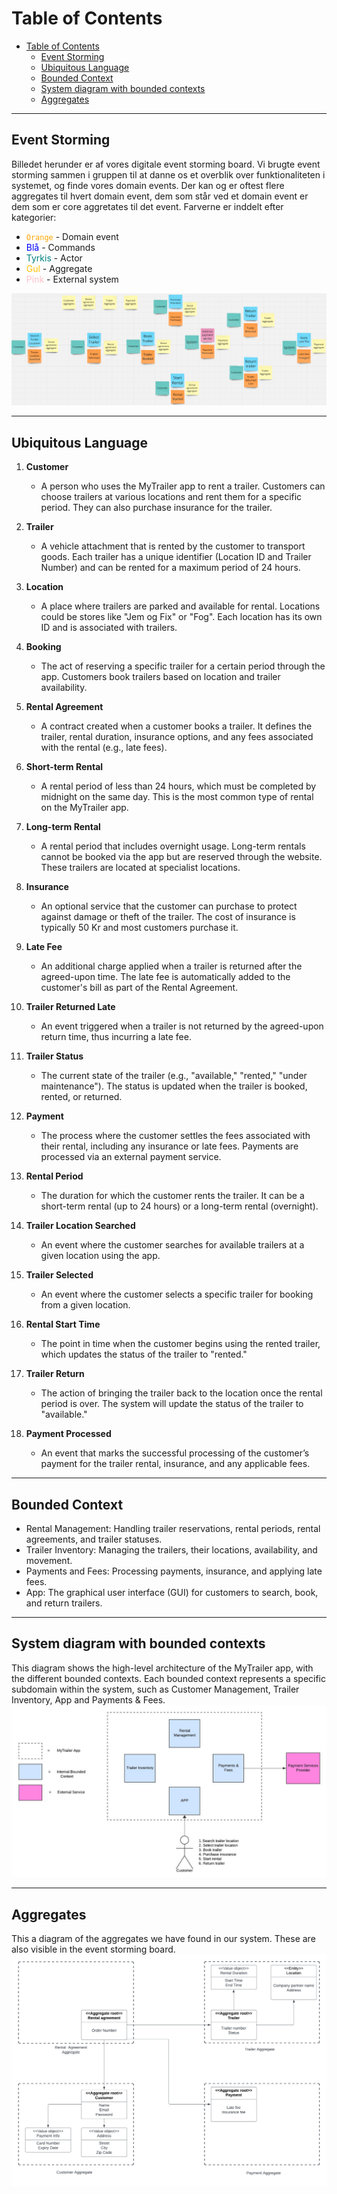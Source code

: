 # Table of Contents
- [Table of Contents](#table-of-contents)
  - [Event Storming](#event-storming)
  - [Ubiquitous Language](#ubiquitous-language)
  - [Bounded Context](#bounded-context)
  - [System diagram with bounded contexts](#system-diagram-with-bounded-contexts)
  - [Aggregates](#aggregates)

---

## Event Storming
Billedet herunder er af vores digitale event storming board. Vi brugte event storming sammen i gruppen til at danne os et overblik over funktionaliteten i systemet, og finde vores domain events. Der kan og er oftest flere aggregates til hvert domain event, dem som står ved et domain event er dem som er core aggretates til det event.
Farverne er inddelt efter kategorier:
- <code style="color:orange">Orange</code> - Domain event
- <span style="color:blue">Blå</span> - Commands
- <span style="color:teal">Tyrkis</span> - Actor
- <span style="color:#FFC300">Gul</span> - Aggregate
- <span style="color:pink">Pink</span> - External system

![alt text](image-2.png)



---

## Ubiquitous Language

1. **Customer**  
   - A person who uses the MyTrailer app to rent a trailer. Customers can choose trailers at various locations and rent them for a specific period. They can also purchase insurance for the trailer.

2. **Trailer**  
   - A vehicle attachment that is rented by the customer to transport goods. Each trailer has a unique identifier (Location ID and Trailer Number) and can be rented for a maximum period of 24 hours.

3. **Location**  
   - A place where trailers are parked and available for rental. Locations could be stores like "Jem og Fix" or "Fog". Each location has its own ID and is associated with trailers.

4. **Booking**  
   - The act of reserving a specific trailer for a certain period through the app. Customers book trailers based on location and trailer availability.

5. **Rental Agreement**  
   - A contract created when a customer books a trailer. It defines the trailer, rental duration, insurance options, and any fees associated with the rental (e.g., late fees).

6. **Short-term Rental**  
   - A rental period of less than 24 hours, which must be completed by midnight on the same day. This is the most common type of rental on the MyTrailer app.

7. **Long-term Rental**  
   - A rental period that includes overnight usage. Long-term rentals cannot be booked via the app but are reserved through the website. These trailers are located at specialist locations.

8. **Insurance**  
   - An optional service that the customer can purchase to protect against damage or theft of the trailer. The cost of insurance is typically 50 Kr and most customers purchase it.

9. **Late Fee**  
   - An additional charge applied when a trailer is returned after the agreed-upon time. The late fee is automatically added to the customer's bill as part of the Rental Agreement.

10. **Trailer Returned Late**  
    - An event triggered when a trailer is not returned by the agreed-upon return time, thus incurring a late fee.

11. **Trailer Status**  
    - The current state of the trailer (e.g., "available," "rented," "under maintenance"). The status is updated when the trailer is booked, rented, or returned.

12. **Payment**  
    - The process where the customer settles the fees associated with their rental, including any insurance or late fees. Payments are processed via an external payment service.

13. **Rental Period**  
    - The duration for which the customer rents the trailer. It can be a short-term rental (up to 24 hours) or a long-term rental (overnight).

14. **Trailer Location Searched**  
    - An event where the customer searches for available trailers at a given location using the app.

15. **Trailer Selected**  
    - An event where the customer selects a specific trailer for booking from a given location.

16. **Rental Start Time**  
    - The point in time when the customer begins using the rented trailer, which updates the status of the trailer to "rented."

17. **Trailer Return**  
    - The action of bringing the trailer back to the location once the rental period is over. The system will update the status of the trailer to "available."

18. **Payment Processed**  
    - An event that marks the successful processing of the customer’s payment for the trailer rental, insurance, and any applicable fees.




---

## Bounded Context

- Rental Management: Handling trailer reservations, rental periods, rental agreements, and trailer statuses.
- Trailer Inventory: Managing the trailers, their locations, availability, and movement.
- Payments and Fees: Processing payments, insurance, and applying late fees.
- App: The graphical user interface (GUI) for customers to search, book, and return trailers.
---

## System diagram with bounded contexts
This diagram shows the high-level architecture of the MyTrailer app, with the different bounded contexts. Each bounded context represents a specific subdomain within the system, such as Customer Management, Trailer Inventory, App and Payments & Fees.
![alt text](image-1.png)

---

## Aggregates
This a diagram of the aggregates we have found in our system. These are also visible in the event storming board.
![alt text](image-3.png)

